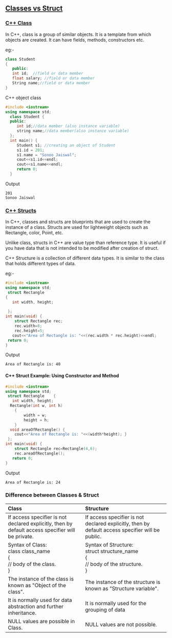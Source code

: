 ## <u>Classes vs Struct</u>

### <u>C++ Class</u>

In C++, class is a group of similar objects. It is a template from which objects are created. It can have fields, methods, constructors etc.

eg:-
```c++
class Student    
{    
   public:  
   int id;  //field or data member     
   float salary; //field or data member  
   String name;//field or data member    
}
 ```

 C++ object class

 ```c++
#include <iostream>  
using namespace std;  
   class Student {  
   public:  
      int id;//data member (also instance variable)      
      string name;//data member(also instance variable)      
   };  
   int main() {  
      Student s1; //creating an object of Student   
      s1.id = 201;    
      s1.name = "Sonoo Jaiswal";   
      cout<<s1.id<<endl;  
      cout<<s1.name<<endl;  
      return 0;  
   } 
```

Output

```
201
Sonoo Jaiswal
```

### <u>C++ Structs</u>

In C++, classes and structs are blueprints that are used to create the instance of a class. Structs are used for lightweight objects such as Rectangle, color, Point, etc.

Unlike class, structs in C++ are value type than reference type. It is useful if you have data that is not intended to be modified after creation of struct.

C++ Structure is a collection of different data types. It is similar to the class that holds different types of data.

eg:-

```C++
#include <iostream>    
using namespace std;    
 struct Rectangle      
{      
   int width, height;      
      
 };      
int main(void) {    
    struct Rectangle rec;    
    rec.width=8;    
    rec.height=5;    
   cout<<"Area of Rectangle is: "<<(rec.width * rec.height)<<endl;    
 return 0;    
} 
```
Output

```
Area of Rectangle is: 40
```

#### C++ Struct Example: Using Constructor and Method

```c++
#include <iostream>    
using namespace std;    
 struct Rectangle    {      
   int width, height;      
  Rectangle(int w, int h)      
    {      
        width = w;      
        height = h;      
    }      
  void areaOfRectangle() {       
    cout<<"Area of Rectangle is: "<<(width*height); }      
 };      
int main(void) {    
    struct Rectangle rec=Rectangle(4,6);    
    rec.areaOfRectangle();    
   return 0;    
}
```

Output

```
Area of Rectangle is: 24
```

### Difference between Classes & Struct

|Class |Structure |
|:--- |:--- |
|If access specifier is not declared explicitly, then by default access specifier will be private.|If access specifier is not declared explicitly, then by default access specifier will be public.|
|Syntax of Class:<br>class class_name<br>{<br>// body of the class.<br>}|Syntax of Structure:<br>struct structure_name<br>{<br>// body of the structure.<br>}|
|The instance of the class is known as "Object of the class".|The instance of the structure is known as "Structure variable".|
|It is normally used for data abstraction and further inheritance.|It is normally used for the grouping of data|
|NULL values are possible in Class.|NULL values are not possible.|
